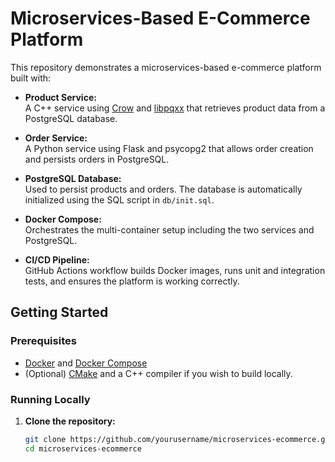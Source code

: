 # Microservices-Based E-Commerce Platform

This repository demonstrates a microservices-based e-commerce platform built with:

- **Product Service:**  
  A C++ service using [Crow](https://github.com/CrowCpp/Crow) and [libpqxx](https://github.com/jtv/libpqxx) that retrieves product data from a PostgreSQL database.

- **Order Service:**  
  A Python service using Flask and psycopg2 that allows order creation and persists orders in PostgreSQL.

- **PostgreSQL Database:**  
  Used to persist products and orders. The database is automatically initialized using the SQL script in `db/init.sql`.

- **Docker Compose:**  
  Orchestrates the multi-container setup including the two services and PostgreSQL.

- **CI/CD Pipeline:**  
  GitHub Actions workflow builds Docker images, runs unit and integration tests, and ensures the platform is working correctly.

## Getting Started

### Prerequisites

- [Docker](https://www.docker.com/get-started) and [Docker Compose](https://docs.docker.com/compose/install/)
- (Optional) [CMake](https://cmake.org/) and a C++ compiler if you wish to build locally.

### Running Locally

1. **Clone the repository:**
   ```bash
   git clone https://github.com/yourusername/microservices-ecommerce.git
   cd microservices-ecommerce